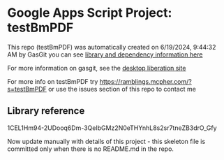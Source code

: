 # Google Apps Script Project: testBmPDF
This repo (testBmPDF) was automatically created on 6/19/2024, 9:44:32 AM by GasGit
you can see [library and dependency information here](dependencies.md)

For more information on gasgit, see the [desktop liberation site](https://ramblings.mcpher.com/drive-sdk-and-github/migrategasgit/ "desktop liberation")

For more info on testBmPDF try https://ramblings.mcpher.com/?s=testBmPDF or use the issues section of this repo to contact me
## Library reference
1CEL1Hm94-2UDooq6Dm-3QeIbGMz2N0eTHYnhL8s2sr7tneZB3drO_Gfy

Now update manually with details of this project - this skeleton file is committed only when there is no README.md in the repo.